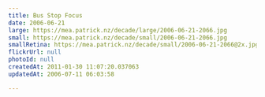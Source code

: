 ```yaml
---
title: Bus Stop Focus
date: 2006-06-21
large: https://mea.patrick.nz/decade/large/2006-06-21-2066.jpg
small: https://mea.patrick.nz/decade/small/2006-06-21-2066.jpg
smallRetina: https://mea.patrick.nz/decade/small/2006-06-21-2066@2x.jpg
flickrUrl: null
photoId: null
createdAt: 2011-01-30 11:07:20.037063
updatedAt: 2006-07-11 06:03:58

---
```


